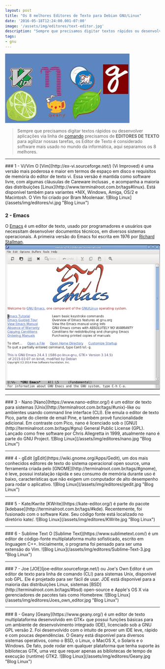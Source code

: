 ```yaml
---
layout: post
title: "Os 8 melhores Editores de Texto para Debian GNU/Linux"
date: '2016-05-18T12:24:00.001-07:00'
image: '/assets/img/editores/text-editor.jpg'
description: "Sempre que precisamos digitar textos rápidos ou desenvolver aplicações via linha de comando precisamos de EDITORES DE TEXTO para agilizar nossas tarefas"
tags:
- gnu
---
```

![Blog Linux](/assets/img/editores/text-editor.jpg "Blog Linux")
> Sempre que precisamos digitar textos rápidos ou desenvolver aplicações via linha de [comando](http://www.terminalroot.com.br/tags#comando) precisamos de __EDITORES DE TEXTO__ para agilizar nossas tarefas, os Editor de Texto é considerado software mais usado no mundo da informática, aqui separamos os 8 melhores.

<hr />
### 1 - Vi/Vim
O [Vim](http://ex-vi.sourceforge.net/) (Vi Improved) é uma versão mais poderosa e maior em termos de espaço em disco e requisitos de memória do editor de texto vi. Essa versão é mantida como software livre, com algumas cláusulas de Careware inclusas , e acompanha a maioria das distribuições [Linux](http://www.terminalroot.com.br/tags#linux). Está disponível também para variantes *NIX, Windows, Amiga, OS/2 e Macintosh. O Vim foi criado por Bram Moolenaar.
![Blog Linux](/assets/img/editores/vi.jpg "Blog Linux")

### 2 - Emacs
O [Emacs](https://www.gnu.org/s/emacs) é um editor de texto, usado por programadores e usuários que necessitam desenvolver documentos técnicos, em diversos sistemas operacionais. A primeira versão do Emacs foi escrita em 1976 por [Richard Stallman](http://terminalroot.com.br/tags/#stallman).
![Blog Linux](/assets/img/editores/emacs.jpg "Blog Linux")

<hr />
### 3 - Nano
[Nano](https://www.nano-editor.org/) é um editor de texto para sistemas [Unix](http://terminalroot.com.br/tags/#unix)-like ou ambientes usando command line interface (CLI). Ele emula o editor de texto Pico, parte do cliente de email Pine, e também provê funcionalidade adicional. Em contraste com Pico, nano é licenciado sob o [GNU](http://terminalroot.com.br/tags/#gnu) General Public License (GPL). Lançado como free software por Chris Allegretta in 1999, atualmente nano é parte do GNU Project.
![Blog Linux](/assets/img/editores/nano.jpg "Blog Linux")

<hr />
### 4 - gEdit
[gEdit](https://wiki.gnome.org/Apps/Gedit), um dos mais conhecidos editores de texto do sistema operacional open source, uma ferramenta criada pelo [GNOME](http://terminalroot.com.br/tags/#gnome), é leve, possui instalação rápida e seu consumo de memória durante uso é baixo, características que não exigem um computador de alto desempenho para rodar o aplicativo.
![Blog Linux](/assets/img/editores/gedit.jpg "Blog Linux")

<hr />
### 5 - Kate/Kwrite
[KWrite](https://kate-editor.org/) é parte do pacote [kdebase](http://terminalroot.com.br/tags/#kde). Recentemente, foi fusionado com o software Kate. Seu código fonte está localizado no diretório kate/.
![Blog Linux](/assets/img/editores/KWrite.jpg "Blog Linux")

<hr />
### 6 - Sublime Text
O [Sublime Text](https://www.sublimetext.com/) é um editor de código-fonte multiplataforma muito sofisticado, escrito em linguagem C++. Inicialmente, o programa foi pensado para ser uma extensão do Vim.
![Blog Linux](/assets/img/editores/Sublime-Text-3.jpg "Blog Linux")

<hr />
### 7 - Joe
[JOE](joe-editor.sourceforge.net/) ou Joe's Own Editor é um editor de texto para linha de comando (CLI) para sistemas Unix, disponível sob GPL. Ele é projetado para ser fácil de usar. JOE está disponível para a maioria das distribuições Linux, sistemas [BSD](http://terminalroot.com.br/tags/#bsd) open-source e Apple's OS X via gerenciadores de pacotes tais como Homebrew.
![Blog Linux](/assets/img/editores/Joes_own_editor.jpg "Blog Linux")

<hr />
### 8 - Geany
[Geany](https://www.geany.org/) é um editor de texto multiplataforma desenvolvido em GTK+ que possui funções básicas para um ambiente de desenvolvimento integrado (IDE), licenciado sob a GNU GPL versão 2. Foi desenvolvido com o intuito de prover um IDE leve, rápido e com poucas dependências. O Geany está disponível para diversos sistemas operativos, como o BSD, o Linux, o MacOS X, o Solaris e o Windows. De fato, pode rodar em qualquer plataforma que tenha suporte às bibliotecas GTK, uma vez que requer apenas as bibliotecas de tempo de execução (runtime) GTK2.
![Blog Linux](/assets/img/editores/Geany.jpg "Blog Linux")

<script async src="https://pagead2.googlesyndication.com/pagead/js/adsbygoogle.js"></script>

<!-- Informat -->
<ins class="adsbygoogle"
 style="display:block"
 data-ad-client="ca-pub-2838251107855362"
 data-ad-slot="2327980059"
 data-ad-format="auto"
 data-full-width-responsive="true"></ins>

<script>
(adsbygoogle = window.adsbygoogle || []).push({});
</script>


